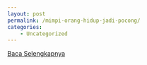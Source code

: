 ```yaml
---
layout: post
permalink: /mimpi-orang-hidup-jadi-pocong/
categories:
    - Uncategorized
---
```


[Baca Selengkapnya](/03)